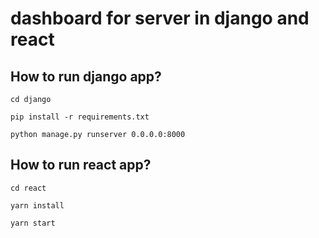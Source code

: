 # dashboard for server in django and react

## How to run django app?

`cd django`

`pip install -r requirements.txt`

`python manage.py runserver 0.0.0.0:8000`

## How to run react app?

`cd react`

`yarn install`

`yarn start`


